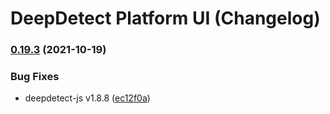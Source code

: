 # DeepDetect Platform UI (Changelog)

### [0.19.3](https://github.com/jolibrain/platform_ui/compare/v0.19.2...v0.19.3) (2021-10-19)


### Bug Fixes

* deepdetect-js v1.8.8 ([ec12f0a](https://github.com/jolibrain/platform_ui/commit/ec12f0ad1f6a8ee4c24cde4678fc01409b98374d))
